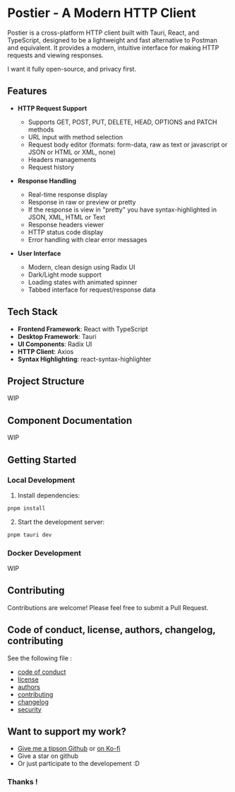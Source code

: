 # Postier - A Modern HTTP Client

Postier is a cross-platform HTTP client built with Tauri, React, and TypeScript, designed to be a lightweight and fast alternative to Postman and equivalent. It provides a modern, intuitive interface for making HTTP requests and viewing responses.

I want it fully open-source, and privacy first.

## Features

- **HTTP Request Support**
  - Supports GET, POST, PUT, DELETE, HEAD, OPTIONS and PATCH methods
  - URL input with method selection
  - Request body editor (formats: form-data, raw as text or javascript or JSON or HTML or XML, none)
  - Headers managements
  - Request history

- **Response Handling**
  - Real-time response display
  - Response in raw or preview or pretty
  - If the response is view in "pretty" you have syntax-highlighted in JSON, XML, HTML or Text
  - Response headers viewer
  - HTTP status code display
  - Error handling with clear error messages

- **User Interface**
  - Modern, clean design using Radix UI
  - Dark/Light mode support
  - Loading states with animated spinner
  - Tabbed interface for request/response data

## Tech Stack

- **Frontend Framework**: React with TypeScript
- **Desktop Framework**: Tauri
- **UI Components**: Radix UI
- **HTTP Client**: Axios
- **Syntax Highlighting**: react-syntax-highlighter

## Project Structure

WIP

## Component Documentation

WIP

## Getting Started

### Local Development

1. Install dependencies:
```bash
pnpm install
```

2. Start the development server:
```bash
pnpm tauri dev
```

### Docker Development

WIP

## Contributing

Contributions are welcome! Please feel free to submit a Pull Request.

## Code of conduct, license, authors, changelog, contributing

See the following file :
- [code of conduct](CODE_OF_CONDUCT.md)
- [license](LICENSE)
- [authors](AUTHORS)
- [contributing](CONTRIBUTING.md)
- [changelog](CHANGELOG)
- [security](SECURITY.md)

## Want to support my work?

- [Give me a tipson Github](https://github.com/sponsors/bouteillerAlan) or [on Ko-fi](https://ko-fi.com/a2n00)
- Give a star on github
- Or just participate to the developement :D

### Thanks !
